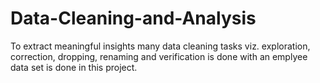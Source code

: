 # Data-Cleaning-and-Analysis
To extract meaningful insights many data cleaning tasks viz. exploration, correction, dropping, renaming and verification is done with an emplyee data set is done in this project.
